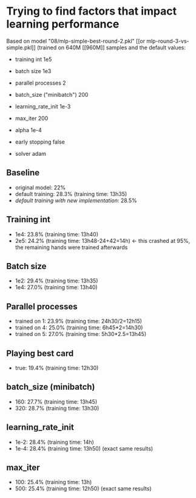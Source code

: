 # Trying to find factors that impact learning performance
Based on model "08/mlp-simple-best-round-2.pkl" [[or mlp-round-3-vs-simple.pkl]] (trained on 640M [[960M]] samples and the default values:
- training int 1e5
- batch size 1e3
- parallel processes 2

- batch\_size ("minibatch") 200
- learning\_rate\_init 1e-3
- max\_iter 200
- alpha 1e-4
- early stopping false
- solver adam

## Baseline
- original model: 22%
- default training: 28.3% (training time: 13h35)
- *default training with new implementation*: 28.5%

## Training int
- 1e4: 23.8% (training time: 13h40)
- 2e5: 24.2% (training time: 13h48-24+42=14h) <- this crashed at 95%, the remaining hands were trained afterwards

## Batch size
- 1e2: 29.4% (training time: 13h35)
- 1e4: 27.0% (training time: 13h40)

## Parallel processes
- trained on 1: 23.9% (training time: 24h30/2=12h15)
- trained on 4: 25.0% (training time: 6h45\*2=14h30)
- trained on 5: 27.0% (training time: 5h30\*2.5=13h45)

## Playing best card
- true: 19.4% (training time: 12h30)

## batch\_size (minibatch)
- 160: 27.7% (training time: 13h45)
- 320: 28.7% (training time: 13h30)

## learning\_rate\_init
- 1e-2: 28.4% (training time: 14h)
- 1e-4: 28.4% (training time: 13h50)
(exact same results)

## max\_iter
- 100: 25.4% (training time: 13h)
- 500: 25.4% (training time: 12h50)
(exact same results)

